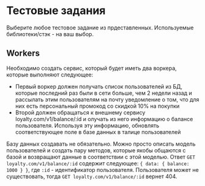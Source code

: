 # Тестовые задания

Выберите любое тестовое задание из прдеставленных.
Используемые библиотеки/стэк - на ваш выбор.

## Workers

Необходимо создать сервис, который будет иметь два воркера, которые выполняют следующее:

* Первый воркер должен получать список пользователей из БД, которые последний раз были в сети больше, чем 2 недели назад и рассылать этим пользователям на почту уведомление о том, что для них есть персональный промокод со скидкой 10% на покупки
* Второй должен обращаться к внешнему сервису loyalty.com/v1/balance/:id и олучать из него информацию о балансе пользователя. Используя эту информацию, обновлять соответствующее поле в базе данных в талице пользователей

Базу данных создавать не обязательно. Можно просто описать модель пользователей и создать пару методов, которые якобы общаются с базой и возвращают данные в соответствии с этой моделью. 
Ответ `GET loyalty.com/v1/balance/:id` содержит следующее: `{ data: { balance: 1000 } }`, где `:id` - идентификатор пользователя. Пользователя может не существовать, тогда `GET loyalty.com/v1/balance/:id` вернет 404.

## 
